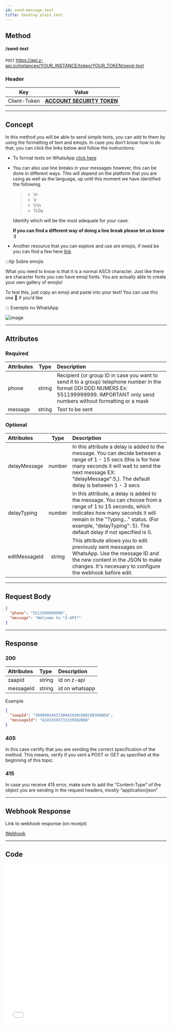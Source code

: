 ```yaml
---
id: send-message-text
title: Sending plain text
---
```


## Method

#### /send-text

`POST` https://api.z-api.io/instances/YOUR_INSTANCE/token/YOUR_TOKEN/send-text

### Header

|      Key       |            Value            |
| :------------: |     :-----------------:     |
|  Client-Token  | **[ACCOUNT SECURITY TOKEN](../security/client-token)** |

---

## Concept

In this method you will be able to send simple texts, you can add to them by using the formatting of text and emojis. In case you don’t know how to do that, you can click the links below and follow the instructions:

- To format texts on WhatsApp [click here] 

- You can also use line breaks in your messages however, this can be done in different ways. This will depend on the platform that you are using as well as the language, up until this moment we have identified the following.


  > - \n
  > - \r
  > - \r\n
  > - %0a

  Identify which will be the most adequate for your case.

  **If you can find a different way of doing a line break please let us know :)**
- Another resource that you can explore and use are emojis,  if need be you can find a few here [link]

[click here]: https://faq.whatsapp.com/general/chats/how-to-format-your-messages/?lang=pt_br
[link]: https://fsymbols.com/pt/emoji/

:::tip Sobre emojis

What you need to know is that it is a normal ASCII character. Just like there are character fonts you can have emoji fonts. You are actually able to create your own gallery of emojis! 


To test this, just copy an emoji and paste into your text! You can use this one 🤪  if you’d like

::: Exemplo no WhatsApp

![image](../../../../../img/Plaintext.jpeg)

---

## Attributes

### Required 

| Attributes | Type | Description |
| :-- | :-: | :-- |
| phone | string | Recipient (or group ID in case you want to send it to a group) telephone number in the format DDI DDD NUMERS Ex: 551199999999. IMPORTANT  only send numbers without formatting or a mask |
| message | string | Text to be sent|

### Optional

| Attributes | Type | Description |
| :-- | :-: | :-- |
| delayMessage | number |In this attribute a delay is added to the message. You can decide between a range of 1 - 15 secs (this is for how many seconds it will wait to send the next message EX: “delayMessage”:5,). The default delay is between 1 - 3 secs|
| delayTyping  | number | In this attribute, a delay is added to the message. You can choose from a range of 1 to 15 seconds, which indicates how many seconds it will remain in the "Typing..." status. (For example, "delayTyping": 5). The default delay if not specified is 0.|
| editMessageId | string | This attribute allows you to edit previously sent messages on WhatsApp. Use the message ID and the new content in the JSON to make changes. It's necessary to configure the webhook before edit. |

---

## Request Body

```json
{
  "phone": "5511999999999",
  "message": "Welcome to *Z-API*"
}
```

---

## Response

### 200

| Attributes| Type   | Description   |
| :-------- | :----- | :------------- |
| zaapId    | string | id on z-api    |
| messageId | string | id on whatsapp |

Example

```json
{
  "zaapId": "3999984263738042930CD6ECDE9VDWSA",
  "messageId": "D241XXXX732339502B68"
}
```

### 405

In this case certify that you are sending the correct specification of the method. This means, verify if you sent a POST or GET as specified at the beginning of this topic.

### 415

In case you receive 415 error, make sure to add the “Content-Type” of the object you are sending in the request headers, mostly “application/json”

---

## Webhook Response

Link to webhook response (on receipt)

[Webhook](../webhooks/on-message-received#exemplo-de-retorno-de-texto)

---

## Code

<iframe src="//api.apiembed.com/?source=https://raw.githubusercontent.com/Z-API/z-api-docs/main/json-examples/send-text.json&targets=all" frameborder="0" scrolling="no" width="100%" height="500px" seamless></iframe>
